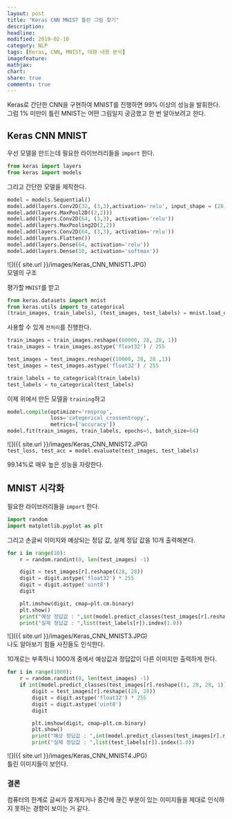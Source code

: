 ```yaml
---
layout: post
title: "Keras CNN MNIST 틀린 그림 찾기"
description: 
headline: 
modified: 2019-02-10
category: NLP
tags: [Keras, CNN, MNIST, 대화 내용 분석]
imagefeature: 
mathjax: 
chart: 
share: true
comments: true
---
```


Keras로 간단한 CNN을 구현하여 MNIST를 진행하면 99% 이상의 성능을 발휘한다. 그럼 1% 미만이 틀린 MNIST는 어떤 그림일지 궁금했고 한 번 알아보려고 한다.

## Keras CNN MNIST 

우선 모델을 만드는데 필요한 라이브러리들을 `import` 한다.
```python
from keras import layers
from keras import models
```

그리고 간단한 모델을 제작한다.
```python
model = models.Sequential()
model.add(layers.Conv2D(32, (3,3),activation='relu', input_shape = (28,28,1)))
model.add(layers.MaxPool2D((2,2)))
model.add(layers.Conv2D(64, (3,3), activation='relu'))
model.add(layers.MaxPooling2D(2,2))
model.add(layers.Conv2D(64, (3,3), activation='relu'))
model.add(layers.Flatten())
model.add(layers.Dense(64, activation='relu'))
model.add(layers.Dense(10, activation='softmax'))
```

![]({{ site.url }}/images/Keras_CNN_MNIST1.JPG)  
모델의 구조

평가할 `MNIST`를 받고 
```python
from keras.datasets import mnist
from keras.utils import to_categorical
(train_images, train_labels), (test_images, test_labels) = mnist.load_data()
```

사용할 수 있게 `전처리`를 진행한다.
```python
train_images = train_images.reshape((60000, 28, 28, 1))
train_images = train_images.astype('float32') / 255

test_images = test_images.reshape((10000, 28, 28 ,1))
test_images = test_images.astype('float32') / 255

train_labels = to_categorical(train_labels)
test_labels = to_categorical(test_labels)
```

이제 위에서 만든 모델을 `training`하고
```python
model.compile(optimizer='rmsprop',
              loss='categorical_crossentropy',
              metrics=['accuracy'])
model.fit(train_images, train_labels, epochs=5, batch_size=64)
```

![]({{ site.url }}/images/Keras_CNN_MNIST2.JPG)  
`test_loss, test_acc = model.evaluate(test_images, test_labels)`

99.14%로 매우 높은 성능을 자랑한다.

## MNIST 시각화
필요한 라이브러리들을 `import` 한다.
```python
import random
import matplotlib.pyplot as plt
```

그리고 손글씨 이미지와 예상되는 정답 값, 실제 정답 값을 10개 출력해본다.
```python
for i in range(10):
    r = random.randint(0, len(test_images) -1)

    digit = test_images[r].reshape((28, 28))
    digit = digit.astype('float32') * 255
    digit = digit.astype('uint8')
    digit

    plt.imshow(digit, cmap=plt.cm.binary)
    plt.show()
    print("예상 정답값 : ",int(model.predict_classes(test_images[r].reshape((1, 28, 28, 1)))))
    print("실제 정답값 : ",list(test_labels[r]).index(1.0))

```

![]({{ site.url }}/images/Keras_CNN_MNIST3.JPG)  
나도 알아보기 힘들 사진들도 인식한다.

10개로는 부족하니 1000개 중에서 예상값과 정답값이 다른 이미지만 출력하게 한다.
```python
for i in range(1000):
    r = random.randint(0, len(test_images) -1)
    if int(model.predict_classes(test_images[r].reshape((1, 28, 28, 1)))) != list(test_labels[r]).index(1.0):
        digit = test_images[r].reshape((28, 28))
        digit = digit.astype('float32') * 255
        digit = digit.astype('uint8')
        digit

        plt.imshow(digit, cmap=plt.cm.binary)
        plt.show()
        print("예상 정답값 : ",int(model.predict_classes(test_images[r].reshape((1, 28, 28, 1)))))
        print("실제 정답값 : ",list(test_labels[r]).index(1.0))
```

![]({{ site.url }}/images/Keras_CNN_MNIST4.JPG)  
틀린 이미지들이 보인다.

### 결론

컴퓨터의 한계로 글씨가 뭉개지거나 중간에 끊긴 부분이 있는 이미지들을 제대로 인식하지 못하는 경향이 보이는 거 같다.
